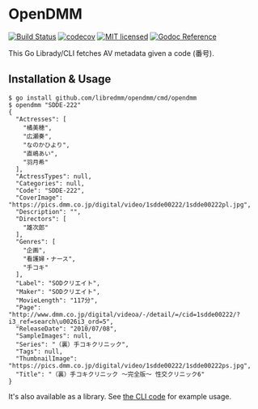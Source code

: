 # OpenDMM

[![Build Status](https://travis-ci.org/libredmm/opendmm.svg?branch=master)](https://travis-ci.org/libredmm/opendmm)
[![codecov](https://codecov.io/gh/libredmm/opendmm/branch/master/graph/badge.svg)](https://codecov.io/gh/libredmm/opendmm)
[![MIT licensed](https://img.shields.io/badge/license-MIT-blue.svg)](https://github.com/libredmm/opendmm/blob/master/LICENSE)
[![Godoc Reference](https://github.com/golang/gddo/blob/master/gddo-server/assets/status.svg)](https://godoc.org/github.com/libredmm/opendmm)

This Go Librady/CLI fetches AV metadata given a code (番号).

## Installation & Usage

    $ go install github.com/libredmm/opendmm/cmd/opendmm
    $ opendmm "SDDE-222"
    {
      "Actresses": [
        "橘美穂",
        "広瀬奏",
        "なのかひより",
        "直嶋あい",
        "羽月希"
      ],
      "ActressTypes": null,
      "Categories": null,
      "Code": "SDDE-222",
      "CoverImage": "https://pics.dmm.co.jp/digital/video/1sdde00222/1sdde00222pl.jpg",
      "Description": "",
      "Directors": [
        "雄次郎"
      ],
      "Genres": [
        "企画",
        "看護婦・ナース",
        "手コキ"
      ],
      "Label": "SODクリエイト",
      "Maker": "SODクリエイト",
      "MovieLength": "117分",
      "Page": "http://www.dmm.co.jp/digital/videoa/-/detail/=/cid=1sdde00222/?i3_ref=search\u0026i3_ord=5",
      "ReleaseDate": "2010/07/08",
      "SampleImages": null,
      "Series": "（裏）手コキクリニック",
      "Tags": null,
      "ThumbnailImage": "https://pics.dmm.co.jp/digital/video/1sdde00222/1sdde00222ps.jpg",
      "Title": "（裏）手コキクリニック ～完全版～ 性交クリニック6"
    }

It's also available as a library. See [the CLI code](https://github.com/libredmm/opendmm/blob/master/cmd/opendmm/opendmm.go) for example usage.
